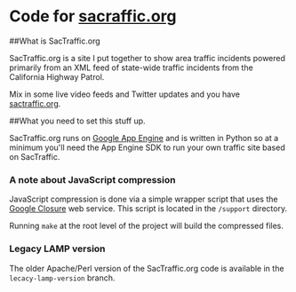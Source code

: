 Code for [sacraffic.org][sactraffic]
=====

##What is SacTraffic.org

SacTraffic.org is a site I put together to show area traffic incidents powered primarily from an XML feed of state-wide traffic incidents from the California Highway Patrol.

Mix in some live video feeds and Twitter updates and you have [sactraffic.org][sactraffic].

##What you need to set this stuff up.

SacTraffic.org runs on [Google App Engine](http://code.google.com/appengine/) and is written in Python so at a minimum you'll need the App Engine SDK to run your own traffic site based on SacTraffic.

### A note about JavaScript compression

JavaScript compression is done via a simple wrapper script that uses the [Google Closure](http://code.google.com/closure/) web service.  This script is located in the `/support` directory.

Running `make` at the root level of the project will build the compressed files.

### Legacy LAMP version

The older Apache/Perl version of the SacTraffic.org code is available in the `lecacy-lamp-version` branch.

[sactraffic]: http://www.sactraffic.org "SacTraffic.org"
